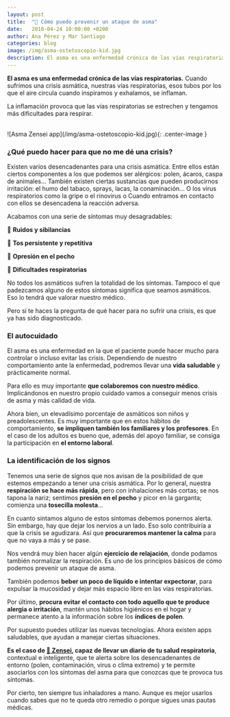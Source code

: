 ```yaml
---
layout: post
title:  "🤢 Cómo puedo prevenir un ataque de asma"
date:   2018-04-24 10:00:00 +0200
author: Ana Pérez y Mar Santiago
categories: blog 
image: /img/asma-ostetoscopio-kid.jpg
description: El asma es una enfermedad crónica de las vías respiratorias. Cuando sufrimos una crisis asmática, nuestras vías respiratorias,...
---
```


**El asma es una enfermedad crónica de las vías respiratorias.** Cuando sufrimos una crisis asmática, nuestras vías respiratorias, esos tubos por los que el aire circula cuando inspiramos y exhalamos, se inflaman.

La inflamación provoca que las vías respiratorias se estrechen y tengamos más dificultades para respirar.

<br>
![Asma Zensei app](/img/asma-ostetoscopio-kid.jpg){: .center-image }
<br>

### ¿Qué puedo hacer para que no me dé una crisis?

Existen varios desencadenantes para una crisis asmática. Entre ellos están ciertos componentes a los que podemos ser alérgicos: polen, ácaros, caspa de animales…  También existen ciertas sustancias que pueden producirnos irritación: el humo del tabaco, sprays, lacas, la conaminación… O los virus respiratorios como la gripe o el rinovirus o Cuando entramos en contacto con ellos se desencadena la reacción adversa.

Acabamos con una serie de síntomas muy desagradables:

🤧 **Ruidos y sibilancias**

🤧 **Tos persistente y repetitiva**

🤧 **Opresión en el pecho**

🤧 **Dificultades respiratorias**

No todos los asmáticos sufren la totalidad de los síntomas. Tampoco el que padezcamos alguno de estos síntomas significa que seamos asmáticos. Eso lo tendrá que valorar nuestro médico.

Pero si te haces la pregunta de qué hacer para no sufrir una crisis, es que ya has sido diagnosticado.

### El autocuidado

El asma es una enfermedad en la que el paciente puede hacer mucho para controlar o incluso evitar las crisis. Dependiendo de nuestro comportamiento ante la enfermedad, podremos llevar una **vida saludable** y prácticamente normal.

Para ello es muy importante **que colaboremos con nuestro médico**. Implicándonos en nuestro propio cuidado vamos a conseguir menos crisis de asma y más calidad de vida.

Ahora bien, un elevadísimo porcentaje de asmáticos son niños y preadolescentes. Es muy importante que en estos hábitos de comportamiento, **se impliquen también los familiares y los profesores**. En el caso de los adultos es bueno que, además del apoyo familiar, se consiga la participación en **el entorno laboral**.

### La identificación de los signos

Tenemos una serie de signos que nos avisan de la posibilidad de que estemos empezando a tener una crisis asmática. Por lo general, nuestra **respiración se hace más rápida**, pero con inhalaciones más cortas; se nos tapona la nariz; sentimos **presión en el pecho** y picor en la garganta; comienza una **tosecilla molesta**…

En cuanto sintamos alguno de estos síntomas debemos ponernos alerta. Sin embargo, hay que dejar los nervios a un lado. Eso solo contribuiría a que la crisis se agudizara. Así que **procuraremos mantener la calma** para que no vaya a más y se pase. 

Nos vendrá muy bien hacer algún **ejercicio de relajación**, donde podamos también normalizar la respiración. Es uno de los principios básicos de cómo podemos prevenir un ataque de asma.

También podemos **beber un poco de líquido e intentar expectorar**, para expulsar la mucosidad y dejar más espacio libre en las vías respiratorias.

Por último, **procura evitar el contacto con todo aquello que te produce alergia o irritación**, mantén unos hábitos higiénicos en el hogar y permanece atento a la información sobre los **índices de polen**.

Por supuesto puedes utilizar las nuevas tecnologías. Ahora existen apps saludables, que ayudan a manejar ciertas situaciones. 

**Es el caso de [📱 Zensei](https://zenseiapp.com), capaz de llevar un diario de tu salud respiratoria**, contextual e inteligente, que te alerta sobre los desencadenantes de entorno (polen, contaminación, virus o clima extremo) y te permite asociarlos con los síntomas del asma para que conozcas que te provoca tus síntomas.

Por cierto, ten siempre tus inhaladores a mano. Aunque es mejor usarlos cuando sabes que no te queda otro remedio o porque sigues unas pautas médicas.


